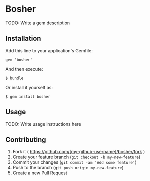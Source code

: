 # Bosher

TODO: Write a gem description

## Installation

Add this line to your application's Gemfile:

    gem 'bosher'

And then execute:

    $ bundle

Or install it yourself as:

    $ gem install bosher

## Usage

TODO: Write usage instructions here

## Contributing

1. Fork it ( https://github.com/[my-github-username]/bosher/fork )
2. Create your feature branch (`git checkout -b my-new-feature`)
3. Commit your changes (`git commit -am 'Add some feature'`)
4. Push to the branch (`git push origin my-new-feature`)
5. Create a new Pull Request
